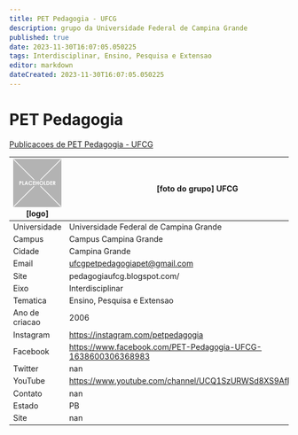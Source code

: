 ```yaml
---
title: PET Pedagogia - UFCG
description: grupo da Universidade Federal de Campina Grande
published: true
date: 2023-11-30T16:07:05.050225
tags: Interdisciplinar, Ensino, Pesquisa e Extensao
editor: markdown
dateCreated: 2023-11-30T16:07:05.050225
---
```


# PET Pedagogia

[Publicacoes de PET Pedagogia - UFCG](/atividade/130PETPedagogiaUFCG/feed.md)

| ![placeholder.png](/placeholder.png) [logo] | [foto do grupo] UFCG         |
| ------------------------------------------- | ------------------------------------------------- |
| Universidade                                | Universidade Federal de Campina Grande      |
| Campus                                      | Campus Campina Grande            |
| Cidade                                      | Campina Grande             |
| Email                                       | ufcgpetpedagogiapet@gmail.com             |
| Site                                        | pedagogiaufcg.blogspot.com/              |
| Eixo                                        | Interdisciplinar              |
| Tematica                                    | Ensino, Pesquisa e Extensao          |
| Ano de criacao                              | 2006        |
| Instagram                                   | https://instagram.com/petpedagogia         |
| Facebook                                    | https://www.facebook.com/PET-Pedagogia-UFCG-1638600306368983          |
| Twitter                                     | nan           |
| YouTube                                     | https://www.youtube.com/channel/UCQ1SzURWSd8XS9AfNDOEZRw           |
| Contato                                     | nan         |
| Estado                                      |  PB            |
| Site                                        | nan |
